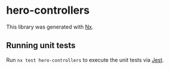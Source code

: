 # hero-controllers

This library was generated with [Nx](https://nx.dev).

## Running unit tests

Run `nx test hero-controllers` to execute the unit tests via [Jest](https://jestjs.io).
